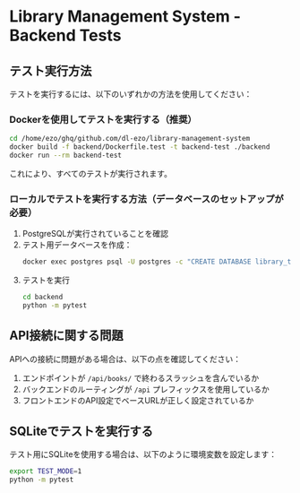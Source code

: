 # Library Management System - Backend Tests

## テスト実行方法

テストを実行するには、以下のいずれかの方法を使用してください：

### Dockerを使用してテストを実行する（推奨）

```bash
cd /home/ezo/ghq/github.com/dl-ezo/library-management-system
docker build -f backend/Dockerfile.test -t backend-test ./backend
docker run --rm backend-test
```

これにより、すべてのテストが実行されます。

### ローカルでテストを実行する方法（データベースのセットアップが必要）

1. PostgreSQLが実行されていることを確認
2. テスト用データベースを作成：
   ```bash
   docker exec postgres psql -U postgres -c "CREATE DATABASE library_test"
   ```
3. テストを実行
   ```bash
   cd backend
   python -m pytest
   ```

## API接続に関する問題

APIへの接続に問題がある場合は、以下の点を確認してください：

1. エンドポイントが `/api/books/` で終わるスラッシュを含んでいるか
2. バックエンドのルーティングが `/api` プレフィックスを使用しているか
3. フロントエンドのAPI設定でベースURLが正しく設定されているか

## SQLiteでテストを実行する

テスト用にSQLiteを使用する場合は、以下のように環境変数を設定します：

```bash
export TEST_MODE=1
python -m pytest
```